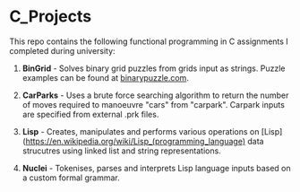 # C_Projects

This repo contains the following functional programming in C assignments I completed during university:

1) **BinGrid** - Solves binary grid puzzles from grids input as strings. Puzzle examples can be found at [binarypuzzle.com](https://www.binarypuzzle.com/).

2) **CarParks** - Uses a brute force searching algorithm to return the number of moves required to manoeuvre "cars" from "carpark". Carpark inputs are specified from external .prk files.

3) **Lisp** - Creates, manipulates and performs various operations on [Lisp](https://en.wikipedia.org/wiki/Lisp_(programming_language) data strucutres using linked list and string representations.

4) **Nuclei** - Tokenises, parses and interprets Lisp language inputs based on a custom formal grammar. 

